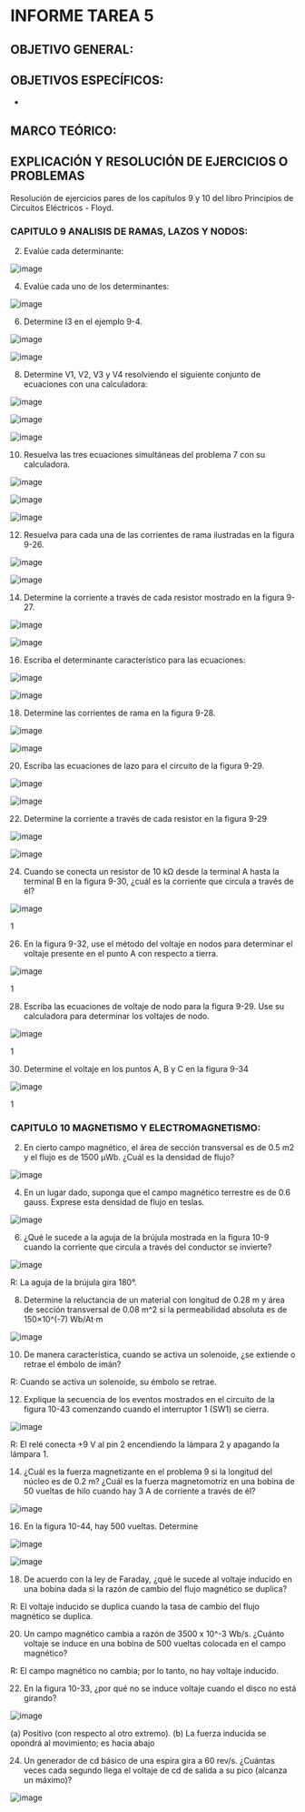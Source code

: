 # INFORME TAREA 5

## OBJETIVO GENERAL:



## OBJETIVOS ESPECÍFICOS: 

-	

## MARCO TEÓRICO:



## EXPLICACIÓN Y RESOLUCIÓN DE EJERCICIOS O PROBLEMAS

Resolución de ejercicios pares de los capítulos 9 y 10 del libro Principios de Circuitos Eléctricos - Floyd.

### CAPITULO 9 ANALISIS DE RAMAS, LAZOS Y NODOS:

2. Evalúe cada determinante:

![image](https://user-images.githubusercontent.com/105565683/176253097-50d365fa-a86b-4465-84f9-69c01e8812ef.png)

4. Evalúe cada uno de los determinantes:

![image](https://user-images.githubusercontent.com/105565683/176253164-242e4151-6004-4d91-be26-5c056b9c8592.png)

6. Determine I3 en el ejemplo 9-4.

![image](https://user-images.githubusercontent.com/105565683/176253182-2d9a758f-969b-49b5-a434-2979328985d5.png)

![image](https://user-images.githubusercontent.com/105565683/176253219-08403b56-c8ec-4a6d-9d03-9530c1c5415f.png)

8. Determine V1, V2, V3 y V4 resolviendo el siguiente conjunto de ecuaciones con una calculadora:

![image](https://user-images.githubusercontent.com/105565683/176253247-5aad7afb-9f59-4b3b-8650-7b4c8d266ddd.png)

![image](https://user-images.githubusercontent.com/105565683/176253266-0f08c1ae-97e0-4295-a6b5-c9ceacb9458f.png)

![image](https://user-images.githubusercontent.com/105565683/176253303-4c7a231b-cbb0-4b9e-a718-32f2fafb6dfe.png)

10. Resuelva las tres ecuaciones simultáneas del problema 7 con su calculadora.

![image](https://user-images.githubusercontent.com/105565683/176253334-1a529f5f-9489-4fbb-aaec-aeccb4423214.png)

![image](https://user-images.githubusercontent.com/105565683/176253380-4b4c50e4-472a-4402-973c-34cf07143e9e.png)

![image](https://user-images.githubusercontent.com/105565683/176253448-ff32f8b0-5d77-4735-9847-2e269fc5dc0a.png)

12. Resuelva para cada una de las corrientes de rama ilustradas en la figura 9-26.

![image](https://user-images.githubusercontent.com/105565683/176253477-bf693f26-217b-4403-804e-50da9a1a1b08.png)

![image](https://user-images.githubusercontent.com/105565683/176253529-59da44e8-7102-4132-9787-7c01f4d84610.png)

14. Determine la corriente a través de cada resistor mostrado en la figura 9-27.

![image](https://user-images.githubusercontent.com/105565683/176256271-4d06ceee-bbce-440b-9758-764c1ba2967c.png)

![image](https://user-images.githubusercontent.com/105565683/176256312-874a2ce7-73c2-430f-a76d-785f39b73534.png)

16. Escriba el determinante característico para las ecuaciones:

![image](https://user-images.githubusercontent.com/105565683/176256353-83e06585-68a8-4a4d-ae55-f35faae1417e.png)

![image](https://user-images.githubusercontent.com/105565683/176256396-713eca44-06c4-461a-bff8-8d8a4b9414a8.png)

18. Determine las corrientes de rama en la figura 9-28.

![image](https://user-images.githubusercontent.com/105565683/176256432-8627aacd-06f7-4ba4-9863-83c587a91c1c.png)

![image](https://user-images.githubusercontent.com/105565683/176256461-4a49f356-f0d6-43e3-8703-3f369024bd74.png)

20. Escriba las ecuaciones de lazo para el circuito de la figura 9-29.

![image](https://user-images.githubusercontent.com/105565683/176256496-2bc1fee4-42b3-40ed-87e3-9d5045266ddf.png)

![image](https://user-images.githubusercontent.com/105565683/176256538-9db87dc8-050a-41aa-bbb0-da692ae3e8b6.png)

22. Determine la corriente a través de cada resistor en la figura 9-29

![image](https://user-images.githubusercontent.com/105565683/176256644-55d88168-1450-4018-808d-fd1cf5d16001.png)

![image](https://user-images.githubusercontent.com/105565683/176256676-1f02d287-bdcd-47cc-b394-abe93a4c3c70.png)

24. Cuando se conecta un resistor de 10 kΩ desde la terminal A hasta la terminal B en la figura 9-30, ¿cuál es la corriente que circula a través de él?

![image](https://user-images.githubusercontent.com/105565683/176256765-1290707d-de4d-4fcb-8f75-5c25487a4bb6.png)

1

26. En la figura 9-32, use el método del voltaje en nodos para determinar el voltaje presente en el punto A con respecto a tierra.

![image](https://user-images.githubusercontent.com/105565683/176256817-5808f093-e9ec-4369-a607-8c871e125226.png)

1

28. Escriba las ecuaciones de voltaje de nodo para la figura 9-29. Use su calculadora para determinar los voltajes de nodo.

![image](https://user-images.githubusercontent.com/105565683/176256861-8324c09e-9c21-44b5-b302-eb583477fd40.png)

1

30. Determine el voltaje en los puntos A, B y C en la figura 9-34

![image](https://user-images.githubusercontent.com/105565683/176256890-2290d056-2e7c-4196-b2b5-980a2c14af42.png)

1

### CAPITULO 10 MAGNETISMO Y ELECTROMAGNETISMO:

2. En cierto campo magnético, el área de sección transversal es de 0.5 m2 y el flujo es de 1500 µWb. ¿Cuál es la densidad de flujo?

![image](https://user-images.githubusercontent.com/105565683/176257131-b1c7ac69-cf22-4762-8f24-0284ef1e3a8d.png)

4. En un lugar dado, suponga que el campo magnético terrestre es de 0.6 gauss. Exprese esta densidad de flujo en teslas.

![image](https://user-images.githubusercontent.com/105565683/176257164-4d408e9c-1bb9-4070-ada3-6716e2cd87c3.png)

6. ¿Qué le sucede a la aguja de la brújula mostrada en la figura 10-9 cuando la corriente que circula a través del conductor se invierte?

![image](https://user-images.githubusercontent.com/105565683/176257196-aa24b22b-a0e4-4ebf-b013-1e7f72e7fa3c.png)

R: La aguja de la brújula gira 180°.

8. Determine la reluctancia de un material con longitud de 0.28 m y área de sección transversal de 0.08 m^2 si la permeabilidad absoluta es de 150×10^(-7) Wb/At⋅m

![image](https://user-images.githubusercontent.com/105565683/176257257-a217f59d-c3b4-4ff2-bd08-40217a31884b.png)

10. De manera característica, cuando se activa un solenoide, ¿se extiende o retrae el émbolo de imán?

R: Cuando se activa un solenoide, su émbolo se retrae.

12. Explique la secuencia de los eventos mostrados en el circuito de la figura 10-43 comenzando cuando el interruptor 1 (SW1) se cierra.

![image](https://user-images.githubusercontent.com/105565683/176257324-25e76460-225d-4d0e-a902-7457fd0870d9.png)

R: El relé conecta +9 V al pin 2 encendiendo la lámpara 2 y apagando la lámpara 1.

14. ¿Cuál es la fuerza magnetizante en el problema 9 si la longitud del núcleo es de 0.2 m? ¿Cuál es la fuerza magnetomotriz en una bobina de 50 vueltas de hilo cuando hay 3 A de corriente a través de él?

![image](https://user-images.githubusercontent.com/105565683/176257376-6637bdf3-cc02-4ec7-bac4-ab61a9b9b797.png)

16. En la figura 10-44, hay 500 vueltas. Determine

![image](https://user-images.githubusercontent.com/105565683/176257414-2e68aa59-3ea6-483f-b1b8-3f0aedfb45b9.png)

![image](https://user-images.githubusercontent.com/105565683/176257451-91295eb4-3b7e-49b8-89cc-a90d7197c0fc.png)

18. De acuerdo con la ley de Faraday, ¿qué le sucede al voltaje inducido en una bobina dada si la razón de cambio del flujo magnético se duplica?

R: El voltaje inducido se duplica cuando la tasa de cambio del flujo magnético se duplica.

20. Un campo magnético cambia a razón de 3500 x 10^-3 Wb/s. ¿Cuánto voltaje se induce en una bobina de 500 vueltas colocada en el campo magnético?

R: El campo magnético no cambia; por lo tanto, no hay voltaje inducido.

22. En la figura 10-33, ¿por qué no se induce voltaje cuando el disco no está girando?

![image](https://user-images.githubusercontent.com/105565683/176257571-37629460-9321-4c76-aa9d-de843b93b0e0.png)

(a) Positivo (con respecto al otro extremo).
(b) La fuerza inducida se opondrá al movimiento; es hacia abajo

24. Un generador de cd básico de una espira gira a 60 rev/s. ¿Cuántas veces cada segundo llega el voltaje de cd de salida a su pico (alcanza un máximo)?

![image](https://user-images.githubusercontent.com/105565683/176258917-4990658d-374e-4ced-be60-16382c560a97.png)









